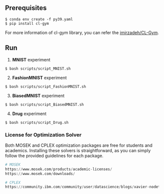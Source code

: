 ## Prerequisites
```
$ conda env create -f py39.yaml
$ pip install cl-gym
```
For more information of cl-gym library, you can refer the [imirzadeh/CL-Gym](https://github.com/imirzadeh/CL-Gym).

## Run
1. __MNIST__ experiment
```
$ bash scripts/script_MNIST.sh
```

2. __FashionMNIST__ experiment

```
$ bash scripts/script_FashionMNIST.sh
```

3. __BiasedMNIST__ experiment

```
$ bash scripts/script_BiasedMNIST.sh
```

4. __Drug__ experiment

```
$ bash scripts/script_Drug.sh
```
### License for Optimization Solver
Both MOSEK and CPLEX optimization packages are free for students and academics. Installing these solvers is straightforward, as you can simply follow the provided guidelines for each package.
```python
# MOSEK
https://www.mosek.com/products/academic-licenses/
https://www.mosek.com/downloads/

# CPLEX
https://community.ibm.com/community/user/datascience/blogs/xavier-nodet1/2020/07/09/cplex-free-for-students
```
